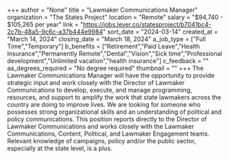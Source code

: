 +++
author = "None"
title = "Lawmaker Communications Manager"
organization = "The States Project"
location = "Remote"
salary = "$94,740 - $105,265 per year"
link = "https://jobs.lever.co/statesproject/b7041bc4-2c7b-48a5-9c6c-a37b444e9984"
sort_date = "2024-03-14"
created_at = "March 14, 2024"
closing_date = "March 18, 2024"
a_job_type = ["Full Time","Temporary"]
b_benefits = ["Retirement","Paid Leave","Health Insurance","Permanently Remote","Dental","Vision","Sick time","Professional development","Unlimited vacation","health insurance"]
c_feedback = ""
aa_degrees_required = "No degree required"
thumbnail = ""
+++
The Lawmaker Communications Manager will have the opportunity to provide strategic input and work closely with the Director of Lawmaker Communications to develop, execute, and manage programming, resources, and support to amplify the work that state lawmakers across the country are doing to improve lives. We are looking for someone who possesses strong organizational skills and an understanding of political and policy communications. This position reports directly to the Director of Lawmaker Communications and works closely with the Lawmaker Communications, Content, Political, and Lawmaker Engagement teams. Relevant knowledge of campaigns, policy and/or the public sector, especially at the state level, is a plus.